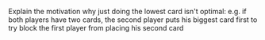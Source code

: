 Explain the motivation why just doing the lowest card isn't optimal: e.g. if both players have two cards, the second player puts his biggest card first to try block the first player from placing his second card